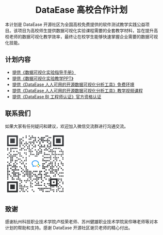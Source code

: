 <h1 align="center">DataEase 高校合作计划</h1>
</p>
本计划是 DataEase 开源社区为全国高校免费提供的软件测试教学实践公益项目。该项目为高校师生提供数据可视化实验课程需要的全套教学材料，旨在提升高校老师的数据可视化教学效率，最终让在校学生能够快速掌握企业需要的数据可视化技能。

## 计划内容

* [提供《数据可视化实验指导手册》](https://github.com/fit2cloud-edu/DataEase ) 
* [提供《数据可视化实验教学PPT》](https://github.com/fit2cloud-edu/DataEase ) 
* [提供《DataEase 人人可用的开源数据可视化分析工具》免费环境](http://student.dataease.fit2cloud.com ) 
* [提供《DataEase 人人可用的开源数据可视化分析工具》教学视频课程](https://edu.fit2cloud.com/ ) 
* [提供《DataEase BI 工程师认证》官方资格认证](https://edu.fit2cloud.com/p/t_pc/goods_pc_detail/goods_detail/course_2ccEXguhbn9JwVQX1sjP112SOvq ) 

## 联系我们

如果大家有任何疑问和建议，欢迎加入微信交流群进行沟通交流。

<div align="left"> <img src="image/【高校】技术交流群.png" width = 200 /> </div>

## 致谢

感谢杭州科技职业技术学院卢桂荣老师、苏州健雄职业技术学院吴伶琳老师等对本计划的帮助和支持。感谢 DataEase 开源社区谢贝老师的精心付出。
